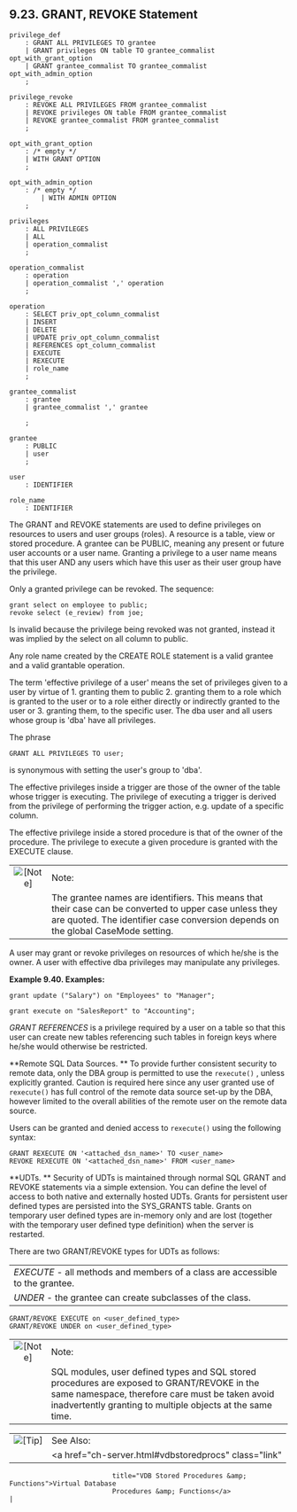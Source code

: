<div>

<div>

<div>

<div>

## 9.23. GRANT, REVOKE Statement

</div>

</div>

</div>

``` programlisting
privilege_def
    : GRANT ALL PRIVILEGES TO grantee
    | GRANT privileges ON table TO grantee_commalist opt_with_grant_option
    | GRANT grantee_commalist TO grantee_commalist opt_with_admin_option
    ;

privilege_revoke
    : REVOKE ALL PRIVILEGES FROM grantee_commalist
    | REVOKE privileges ON table FROM grantee_commalist
    | REVOKE grantee_commalist FROM grantee_commalist
    ;

opt_with_grant_option
    : /* empty */
    | WITH GRANT OPTION
    ;

opt_with_admin_option
    : /* empty */
        | WITH ADMIN OPTION
    ;

privileges
    : ALL PRIVILEGES
    | ALL
    | operation_commalist
    ;

operation_commalist
    : operation
    | operation_commalist ',' operation
    ;

operation
    : SELECT priv_opt_column_commalist
    | INSERT
    | DELETE
    | UPDATE priv_opt_column_commalist
    | REFERENCES opt_column_commalist
    | EXECUTE
    | REXECUTE
    | role_name
    ;

grantee_commalist
    : grantee
    | grantee_commalist ',' grantee

    ;

grantee
    : PUBLIC
    | user
    ;

user
    : IDENTIFIER

role_name
    : IDENTIFIER
```

The GRANT and REVOKE statements are used to define privileges on
resources to users and user groups (roles). A resource is a table, view
or stored procedure. A grantee can be PUBLIC, meaning any present or
future user accounts or a user name. Granting a privilege to a user name
means that this user AND any users which have this user as their user
group have the privilege.

Only a granted privilege can be revoked. The sequence:

``` programlisting
grant select on employee to public;
revoke select (e_review) from joe;
```

Is invalid because the privilege being revoked was not granted, instead
it was implied by the select on all column to public.

Any role name created by the CREATE ROLE statement is a valid grantee
and a valid grantable operation.

The term 'effective privilege of a user' means the set of privileges
given to a user by virtue of 1. granting them to public 2. granting them
to a role which is granted to the user or to a role either directly or
indirectly granted to the user or 3. granting them, to the specific
user. The dba user and all users whose group is 'dba' have all
privileges.

The phrase

``` programlisting
GRANT ALL PRIVILEGES TO user;
```

is synonymous with setting the user's group to 'dba'.

The effective privileges inside a trigger are those of the owner of the
table whose trigger is executing. The privilege of executing a trigger
is derived from the privilege of performing the trigger action, e.g.
update of a specific column.

The effective privilege inside a stored procedure is that of the owner
of the procedure. The privilege to execute a given procedure is granted
with the EXECUTE clause.

<div>

|                              |                                                                                                                                                                                             |
|:----------------------------:|:--------------------------------------------------------------------------------------------------------------------------------------------------------------------------------------------|
| ![\[Note\]](images/note.png) | Note:                                                                                                                                                                                       |
|                              | The grantee names are identifiers. This means that their case can be converted to upper case unless they are quoted. The identifier case conversion depends on the global CaseMode setting. |

</div>

A user may grant or revoke privileges on resources of which he/she is
the owner. A user with effective dba privileges may manipulate any
privileges.

<div>

**Example 9.40. Examples:**

<div>

``` programlisting
grant update ("Salary") on "Employees" to "Manager";

grant execute on "SalesReport" to "Accounting";
```

</div>

</div>

  

<span class="emphasis">*GRANT REFERENCES*</span> is a privilege required
by a user on a table so that this user can create new tables referencing
such tables in foreign keys where he/she would otherwise be restricted.

**Remote SQL Data Sources. ** To provide further consistent security to
remote data, only the DBA group is permitted to use the `rexecute()` ,
unless explicitly granted. Caution is required here since any user
granted use of `rexecute()` has full control of the remote data source
set-up by the DBA, however limited to the overall abilities of the
remote user on the remote data source.

Users can be granted and denied access to `rexecute()` using the
following syntax:

``` programlisting
GRANT REXECUTE ON '<attached_dsn_name>' TO <user_name>
REVOKE REXECUTE ON '<attached_dsn_name>' FROM <user_name>
```

**UDTs. ** Security of UDTs is maintained through normal SQL GRANT and
REVOKE statements via a simple extension. You can define the level of
access to both native and externally hosted UDTs. Grants for persistent
user defined types are persisted into the SYS_GRANTS table. Grants on
temporary user defined types are in-memory only and are lost (together
with the temporary user defined type definition) when the server is
restarted.

There are two GRANT/REVOKE types for UDTs as follows:

|                                                                                                             |
|-------------------------------------------------------------------------------------------------------------|
| <span class="emphasis">*EXECUTE*</span> - all methods and members of a class are accessible to the grantee. |
| <span class="emphasis">*UNDER*</span> - the grantee can create subclasses of the class.                     |

``` programlisting
GRANT/REVOKE EXECUTE on <user_defined_type>
GRANT/REVOKE UNDER on <user_defined_type>
```

<div>

|                              |                                                                                                                                                                                                              |
|:----------------------------:|:-------------------------------------------------------------------------------------------------------------------------------------------------------------------------------------------------------------|
| ![\[Note\]](images/note.png) | Note:                                                                                                                                                                                                        |
|                              | SQL modules, user defined types and SQL stored procedures are exposed to GRANT/REVOKE in the same namespace, therefore care must be taken avoid inadvertently granting to multiple objects at the same time. |

</div>

<div>

|                            |                                                                |
|:--------------------------:|:---------------------------------------------------------------|
| ![\[Tip\]](images/tip.png) | See Also:                                                      |
|                            | <a href="ch-server.html#vdbstoredprocs" class="link"           
                              title="VDB Stored Procedures &amp; Functions">Virtual Database  
                              Procedures &amp; Functions</a>                                  |

</div>

</div>
